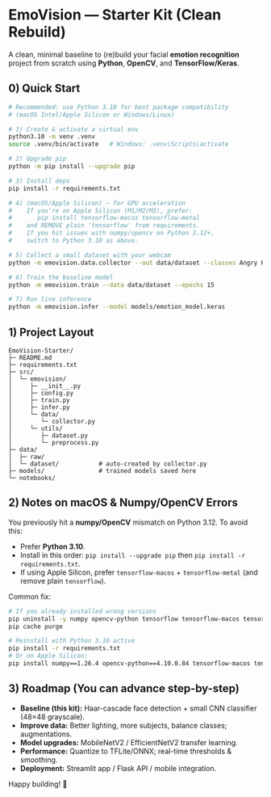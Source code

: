 # EmoVision — Starter Kit (Clean Rebuild)

A clean, minimal baseline to (re)build your facial **emotion recognition** project from scratch using **Python**, **OpenCV**, and **TensorFlow/Keras**.

## 0) Quick Start

```bash
# Recommended: use Python 3.10 for best package compatibility
# (macOS Intel/Apple Silicon or Windows/Linux)

# 1) Create & activate a virtual env
python3.10 -m venv .venv
source .venv/bin/activate   # Windows: .venv\Scripts\activate

# 2) Upgrade pip
python -m pip install --upgrade pip

# 3) Install deps
pip install -r requirements.txt

# 4) (macOS/Apple Silicon) – for GPU acceleration
#    If you're on Apple Silicon (M1/M2/M3), prefer:
#       pip install tensorflow-macos tensorflow-metal
#    and REMOVE plain 'tensorflow' from requirements.
#    If you hit issues with numpy/opencv on Python 3.12+,
#    switch to Python 3.10 as above.

# 5) Collect a small dataset with your webcam
python -m emovision.data.collector --out data/dataset --classes Angry Happy Neutral Sad Surprise --per-class 150

# 6) Train the baseline model
python -m emovision.train --data data/dataset --epochs 15

# 7) Run live inference
python -m emovision.infer --model models/emotion_model.keras
```

## 1) Project Layout

```
EmoVision-Starter/
├─ README.md
├─ requirements.txt
├─ src/
│  └─ emovision/
│     ├─ __init__.py
│     ├─ config.py
│     ├─ train.py
│     ├─ infer.py
│     └─ data/
│        └─ collector.py
│     └─ utils/
│        ├─ dataset.py
│        └─ preprocess.py
├─ data/
│  ├─ raw/
│  └─ dataset/           # auto-created by collector.py
├─ models/               # trained models saved here
└─ notebooks/
```

## 2) Notes on macOS & Numpy/OpenCV Errors

You previously hit a **numpy/OpenCV** mismatch on Python 3.12. To avoid this:
- Prefer **Python 3.10**.
- Install in this order: `pip install --upgrade pip` then `pip install -r requirements.txt`.
- If using Apple Silicon, prefer `tensorflow-macos` + `tensorflow-metal` (and remove plain `tensorflow`).

Common fix:
```bash
# If you already installed wrong versions
pip uninstall -y numpy opencv-python tensorflow tensorflow-macos tensorflow-metal
pip cache purge

# Reinstall with Python 3.10 active
pip install -r requirements.txt
# Or on Apple Silicon:
pip install numpy==1.26.4 opencv-python==4.10.0.84 tensorflow-macos tensorflow-metal
```

## 3) Roadmap (You can advance step-by-step)

- **Baseline (this kit):** Haar-cascade face detection + small CNN classifier (48×48 grayscale).
- **Improve data:** Better lighting, more subjects, balance classes; augmentations.
- **Model upgrades:** MobileNetV2 / EfficientNetV2 transfer learning.
- **Performance:** Quantize to TFLite/ONNX; real-time thresholds & smoothing.
- **Deployment:** Streamlit app / Flask API / mobile integration.

Happy building! 🚀
